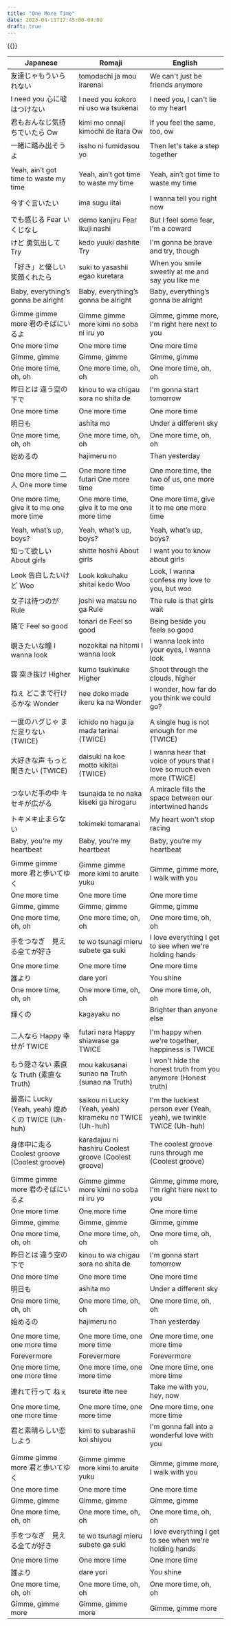 ```yaml
---
title: "One More Time"
date: 2023-04-11T17:45:00-04:00
draft: true
---
```

{{<yt  HuoOEry-Yc4>}}

| Japanese                                          | Romaji                                                  | English                                                                |
|---------------------------------------------------|---------------------------------------------------------|------------------------------------------------------------------------|
| 友達じゃもういられない                            | tomodachi ja mou irarenai                               | We can't just be friends anymore                                       |
| I need you 心に嘘はつけない                       | I need you kokoro ni uso wa tsukenai                    | I need you, I can't lie to my heart                                    |
| 君もおんなじ気持ちでいたら Ow                     | kimi mo onnaji kimochi de itara Ow                      | If you feel the same, too, ow                                          |
| 一緒に踏み出そうよ                                | issho ni fumidasou yo                                   | Then let's take a step together                                        |
|                                                   |                                                         |                                                                        |
| Yeah, ain’t got time to waste my time             | Yeah, ain’t got time to waste my time                   | Yeah, ain’t got time to waste my time                                  |
| 今すぐ言いたい                                    | ima sugu iitai                                          | I wanna tell you right now                                             |
| でも感じる Fear いくじなし                        | demo kanjiru Fear ikuji nashi                           | But I feel some fear, I'm a coward                                     |
| けど 勇気出して Try                               | kedo yuuki dashite Try                                  | I'm gonna be brave and try, though                                     |
| 「好き」と優しい笑顔くれたら                      | suki to yasashii egao kuretara                          | When you smile sweetly at me and say you like me                       |
| Baby, everything’s gonna be alright               | Baby, everything’s gonna be alright                     | Baby, everything’s gonna be alright                                    |
|                                                   |                                                         |                                                                        |
| Gimme gimme more 君のそばにいるよ                 | Gimme gimme more kimi no soba ni iru yo                 | Gimme, gimme more, I'm right here next to you                          |
| One more time                                     | One more time                                           | One more time                                                          |
| Gimme, gimme                                      | Gimme, gimme                                            | Gimme, gimme                                                           |
| One more time, oh, oh                             | One more time, oh, oh                                   | One more time, oh, oh                                                  |
| 昨日とは 違う空の下で                             | kinou to wa chigau sora no shita de                     | I'm gonna start tomorrow                                               |
| One more time                                     | One more time                                           | One more time                                                          |
| 明日も                                            | ashita mo                                               | Under a different sky                                                  |
| One more time, oh, oh                             | One more time, oh, oh                                   | One more time, oh, oh                                                  |
| 始めるの                                          | hajimeru no                                             | Than yesterday                                                         |
|                                                   |                                                         |                                                                        |
| One more time 二人 One more time                  | One more time futari One more time                      | One more time, the two of us, one more time                            |
| One more time, give it to me one more time        | One more time, give it to me one more time              | One more time, give it to me one more time                             |
|                                                   |                                                         |                                                                        |
| Yeah, what’s up, boys?                            | Yeah, what’s up, boys?                                  | Yeah, what’s up, boys?                                                 |
| 知って欲しい About girls                          | shitte hoshii About girls                               | I want you to know about girls                                         |
| Look 告白したいけど Woo                           | Look kokuhaku shitai kedo Woo                           | Look, I wanna confess my love to you, but woo                          |
| 女子は待つのが Rule                               | joshi wa matsu no ga Rule                               | The rule is that girls wait                                            |
| 隣で Feel so good                                 | tonari de Feel so good                                  | Being beside you feels so good                                         |
| 覗きたいな瞳 I wanna look                         | nozokitai na hitomi I wanna look                        | I wanna look into your eyes, I wanna look                              |
| 雲 突き抜け Higher                                | kumo tsukinuke Higher                                   | Shoot through the clouds, higher                                       |
| ねぇ どこまで行けるかな Wonder                    | nee doko made ikeru ka na Wonder                        | I wonder, how far do you think we could go?                            |
|                                                   |                                                         |                                                                        |
| 一度のハグじゃ まだ足りない (TWICE)               | ichido no hagu ja mada tarinai (TWICE)                  | A single hug is not enough for me (TWICE)                              |
| 大好きな声 もっと聞きたい (TWICE)                 | daisuki na koe motto kikitai (TWICE)                    | I wanna hear that voice of yours that I love so much even more (TWICE) |
| つないだ手の中 キセキが広がる                     | tsunaida te no naka kiseki ga hirogaru                  | A miracle fills the space between our intertwined hands                |
| トキメキ止まらない                                | tokimeki tomaranai                                      | My heart won't stop racing                                             |
| Baby, you’re my heartbeat                         | Baby, you’re my heartbeat                               | Baby, you’re my heartbeat                                              |
|                                                   |                                                         |                                                                        |
| Gimme gimme more 君と歩いてゆく                   | Gimme gimme more kimi to aruite yuku                    | Gimme, gimme more, I walk with you                                     |
| One more time                                     | One more time                                           | One more time                                                          |
| Gimme, gimme                                      | Gimme, gimme                                            | Gimme, gimme                                                           |
| One more time, oh, oh                             | One more time, oh, oh                                   | One more time, oh, oh                                                  |
| 手をつなぎ　見える全てが好き                      | te wo tsunagi mieru subete ga suki                      | I love everything I get to see when we're holding hands                |
| One more time                                     | One more time                                           | One more time                                                          |
| 誰より                                            | dare yori                                               | You shine                                                              |
| One more time, oh, oh                             | One more time, oh, oh                                   | One more time, oh, oh                                                  |
| 輝くの                                            | kagayaku no                                             | Brighter than anyone else                                              |
|                                                   |                                                         |                                                                        |
| 二人なら Happy 幸せが TWICE                       | futari nara Happy shiawase ga TWICE                     | I'm happy when we're together, happiness is TWICE                      |
| もう隠さない 素直な Truth (素直な Truth)          | mou kakusanai sunao na Truth (sunao na Truth)           | I won't hide the honest truth from you anymore (Honest truth)          |
| 最高に Lucky (Yeah, yeah) 煌めくの TWICE (Uh-huh) | saikou ni Lucky (Yeah, yeah) kirameku no TWICE (Uh-huh) | I'm the luckiest person ever (Yeah, yeah), we twinkle TWICE (Uh-huh)   |
| 身体中に走る Coolest groove (Coolest groove)      | karadajuu ni hashiru Coolest groove (Coolest groove)    | The coolest groove runs through me (Coolest groove)                    |
|                                                   |                                                         |                                                                        |
| Gimme gimme more 君のそばにいるよ                 | Gimme gimme more kimi no soba ni iru yo                 | Gimme, gimme more, I'm right here next to you                          |
| One more time                                     | One more time                                           | One more time                                                          |
| Gimme, gimme                                      | Gimme, gimme                                            | Gimme, gimme                                                           |
| One more time, oh, oh                             | One more time, oh, oh                                   | One more time, oh, oh                                                  |
| 昨日とは 違う空の下で                             | kinou to wa chigau sora no shita de                     | I'm gonna start tomorrow                                               |
| One more time                                     | One more time                                           | One more time                                                          |
| 明日も                                            | ashita mo                                               | Under a different sky                                                  |
| One more time, oh, oh                             | One more time, oh, oh                                   | One more time, oh, oh                                                  |
| 始めるの                                          | hajimeru no                                             | Than yesterday                                                         |
|                                                   |                                                         |                                                                        |
| One more time, one more time                      | One more time, one more time                            | One more time, one more time                                           |
| Forevermore                                       | Forevermore                                             | Forevermore                                                            |
| One more time, one more time                      | One more time, one more time                            | One more time, one more time                                           |
| 連れて行って ねぇ                                 | tsurete itte nee                                        | Take me with you, hey, now                                             |
| One more time, one more time                      | One more time, one more time                            | One more time, one more time                                           |
| 君と素晴らしい恋しよう                            | kimi to subarashii koi shiyou                           | I'm gonna fall into a wonderful love with you                          |
|                                                   |                                                         |                                                                        |
| Gimme gimme more 君と歩いてゆく                   | Gimme gimme more kimi to aruite yuku                    | Gimme, gimme more, I walk with you                                     |
| One more time                                     | One more time                                           | One more time                                                          |
| Gimme, gimme                                      | Gimme, gimme                                            | Gimme, gimme                                                           |
| One more time, oh, oh                             | One more time, oh, oh                                   | One more time, oh, oh                                                  |
| 手をつなぎ　見える全てが好き                      | te wo tsunagi mieru subete ga suki                      | I love everything I get to see when we're holding hands                |
| One more time                                     | One more time                                           | One more time                                                          |
| 誰より                                            | dare yori                                               | You shine                                                              |
| One more time, oh, oh                             | One more time, oh, oh                                   | One more time, oh, oh                                                  |
| Gimme, gimme more                                 | Gimme, gimme more                                       | Gimme, gimme more                                                      |
